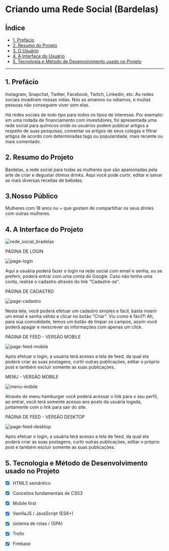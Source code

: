 # Criando uma Rede Social (Bardelas)

## Índice

* [1. Prefácio](#1-prefácio)
* [2. Resumo do Projeto](#2-resumo-do-projeto)
* [3. O Usuário](#3-o-usuario)
* [4. A Interface do Usuário](#4-a-interface-do-usuario)
* [5. Tecnologia e Método de Desenvolvimento usado no Projeto](#5-tecnologia-e-metodo-de-desenvolvimento-usado-no-projeto)

***

## 1. Prefácio

Instagram, Snapchat, Twitter, Facebook, Twitch, Linkedin, etc. As redes sociais
invadiram nossas vidas. Nós as amamos ou odiamos, e muitas pessoas não conseguem
viver sem elas.

Há redes sociais de todo tipo para todos os tipos de interesse. Por exemplo: em
uma rodada de financiamento com investidores, foi apresentada uma rede social
para químicos onde os usuários podem publicar artigos a respeito de suas
pesquisas, comentar os artigos de seus colegas e filtrar artigos de acordo com
determinadas tags ou popularidade, mais recente ou mais comentado.

## 2. Resumo do Projeto

Bardelas, a rede social para todas as mulheres que são apaixonadas pela arte de criar e degustar ótimos drinks. 
Aqui você pode curtir, editar e salvar as mais diversas receitas de bebidas.

## 3.Nosso Público

Mulheres com 18 anos ou + que gostam de compartilhar os seus drinks com outras mulheres.

## 4. A Interface do Projeto

![rede_social_bradelas](https://user-images.githubusercontent.com/61169584/85641896-4ba14100-b666-11ea-9877-cab660730498.gif)

PÁGINA DE LOGIN

![page-login](https://user-images.githubusercontent.com/61169584/85619281-72488300-b638-11ea-8f76-42b5898c9606.png)

Aqui a usuária poderá fazer o login na rede social com email e senha, ou se preferir, poderá entrar com uma conta do Google.
Caso não tenha uma conta, realize o cadastro através do link "Cadastre-se".


PÁGINA DE CADASTRO

![page-cadastro](https://user-images.githubusercontent.com/61169584/85619278-707ebf80-b638-11ea-949d-488591ebc370.png)

Nesta tela, você poderá efetuar um cadastro simples e fácil, basta inserir um email e senha válido e clicar no botão "Criar". 
Viu como é fácil?! Ah, para sua comodidade, temos um botão de limpar os campos, assim você poderá apagar e reescrever as informações com apenas 
um click.


PÁGINA DE FEED - VERSÃO MOBILE

![page-feed-mobile](https://user-images.githubusercontent.com/61169584/85623232-77103580-b63e-11ea-9ee1-5c92a7066ea6.png)

Após efetuar o login, a usuária terá acesso a tela de feed, da qual ela poderá criar as suas postagens, curtir outras publicações, editar o próprio post e também excluir somente as suas publicações. 

MENU - VERSÃO MOBILE

![menu-mobile](https://user-images.githubusercontent.com/61169584/85623227-75df0880-b63e-11ea-8bf1-59bfd1c6d5af.png)

Através do menu hamburger você poderá acessar o link para o seu perfil, ao entrar, você terá somente acesso aos posts da usuária logada, juntamente com o link para sair do site.

PÁGINA DE FEED - VERSÃO DESKTOP 

![page-feed-desktop](https://user-images.githubusercontent.com/61169584/85634510-e7748200-b651-11ea-864a-8702f29bcfbc.png)

Após efetuar o login, a usuária terá acesso a tela de feed, da qual ela poderá criar as suas postagens, curtir outras publicações, editar o próprio post e também excluir somente as suas publicações. 

## 5. Tecnologia e Método de Desenvolvimento usado no Projeto

* [x] HTML5 semântico
* [x] Conceitos fundamentais de CSS3
* [x] Mobile first
* [x] VanillaJS / JavaScript (ES6+)
* [x] sistema de rotas / (SPA)
* [x] Trello
* [x] Firebase



